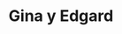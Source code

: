---
# Archivo autogenerado

# No tocar
layout: gallery

# Título en la página /sesiones
title: "Gina y Edgard"

# Carpeta donde buscará las imágenes en /images/. Debe tener el mismo nombre y sin espacios
images: gina-edgard

# Enlace personalizado ej: ariadnaballestar.com/sesiones/NOMBRESESION
permalink: /gina-edgard

# Información detallada sobre la sesión
description: "Cuando descubres que tienes el mejor pasillo del mundo en tu propia casa tienes que hacer una sesión. Un lugar mágico con una decoración navideña para hacer unas fotos de pareja súper románticas, aunque lo mejor de todo es esta pareja tan enamorada que hizo el trabajo muy fácil."

# Colaboradores
colaboradores:
 - title: "Él:"
   name: "Edgard"
   link: "http://www.eddphoto.es/"
 - title: "Ella:"
   name: "Gina"
   link: "https://www.instagram.com/ginna.blanch3/"
---